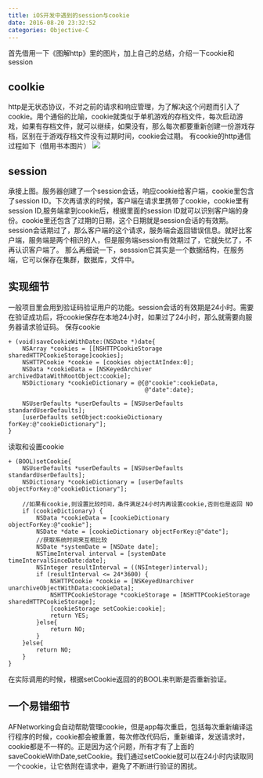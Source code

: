 ```yaml
---
title: iOS开发中遇到的session与cookie
date: 2016-08-20 23:32:52
categories: Objective-C
---
```

首先借用一下《图解http》里的图片，加上自己的总结，介绍一下cookie和session
## coolkie
http是无状态协议，不对之前的请求和响应管理，为了解决这个问题而引入了cookie。用个通俗的比喻，cookie就类似于单机游戏的存档文件，每次启动游戏，如果有存档文件，就可以继续，如果没有，那么每次都要重新创建一份游戏存档，区别在于游戏存档文件没有过期时间，cookie会过期。
有cookie的http通信过程如下（借用书本图片）
![](https://github.com/YinTokey/YinTokey.github.io/blob/master/picture/iOS%E4%B8%ADsession%20cookie/screenshot.png?raw=true)

## session
承接上图。服务器创建了一个session会话，响应cookie给客户端，cookie里包含了session ID。下次再请求的时候，客户端在请求里携带了cookie，cookie里有session ID,服务端拿到cookie后，根据里面的session ID就可以识别客户端的身份。cookie里还包含了过期的日期，这个日期就是session会话的有效期。session会话期过了，那么客户端的这个请求，服务端会返回错误信息。就好比客户端，服务端是两个相识的人，但是服务端session有效期过了，它就失忆了，不再认识客户端了。
那么再细说一下，sesssion它其实是一个数据结构，在服务端，它可以保存在集群，数据库，文件中。

## 实现细节
一般项目里会用到验证码验证用户的功能。session会话的有效期是24小时。需要在验证成功后，将cookie保存在本地24小时，如果过了24小时，那么就需要向服务器请求验证码。
保存cookie
```
+ (void)saveCookieWithDate:(NSDate *)date{
    NSArray *cookies = [[NSHTTPCookieStorage sharedHTTPCookieStorage]cookies];
    NSHTTPCookie *cookie = [cookies objectAtIndex:0];
    NSData *cookieData = [NSKeyedArchiver archivedDataWithRootObject:cookie];
    NSDictionary *cookieDictionary = @{@"cookie":cookieData,
                                       @"date":date};
    
    NSUserDefaults *userDefaults = [NSUserDefaults standardUserDefaults];
    [userDefaults setObject:cookieDictionary forKey:@"cookieDictionary"];
}
```
读取和设置cookie
```
+ (BOOL)setCookie{
    NSUserDefaults *userDefaults = [NSUserDefaults standardUserDefaults];
    NSDictionary *cookieDictionary = [userDefaults objectForKey:@"cookieDictionary"];

    //如果有cookie,则设置比较时间，条件满足24小时内再设置cookie,否则也是返回 NO
    if (cookieDictionary) {
        NSData *cookieData = [cookieDictionary objectForKey:@"cookie"];
        NSDate *date = [cookieDictionary objectForKey:@"date"];
        //获取系统时间来互相比较
        NSDate *systemDate = [NSDate date];
        NSTimeInterval interval = [systemDate timeIntervalSinceDate:date];
        NSInteger resultInterval = ((NSInteger)interval);
        if (resultInterval <= 24*3600) {
            NSHTTPCookie *cookie = [NSKeyedUnarchiver unarchiveObjectWithData:cookieData];
            NSHTTPCookieStorage *cookieStorage = [NSHTTPCookieStorage sharedHTTPCookieStorage];
            [cookieStorage setCookie:cookie];
            return YES;
        }else{
            return NO;
        }
    }else{
        return NO;
    }
}
```

在实际调用的时候，根据setCookie返回的的BOOL来判断是否重新验证。
## 一个易错细节
AFNetworking会自动帮助管理cookie，但是app每次重启，包括每次重新编译运行程序的时候，cookie都会被重置，每次修改代码后，重新编译，发送请求时，cookie都是不一样的。正是因为这个问题，所有才有了上面的saveCookieWithDate,setCookie。我们通过setCookie就可以在24小时内读取同一个cookie，让它依附在请求中，避免了不断进行验证的困扰。


